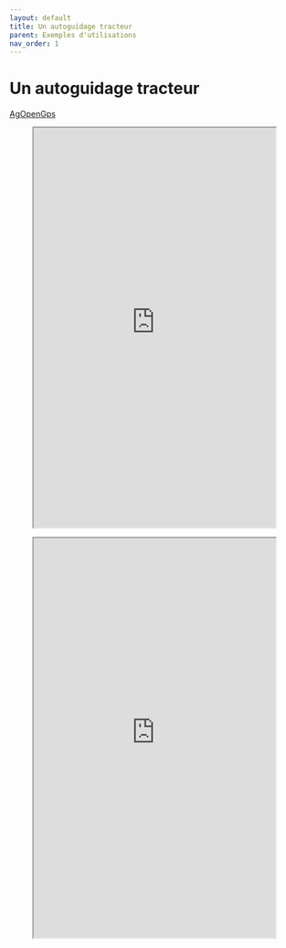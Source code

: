 ```yaml
---
layout: default
title: Un autoguidage tracteur
parent: Exemples d'utilisations
nav_order: 1
---
```


# Un autoguidage tracteur 

[AgOpenGps](https://agopengps.discourse.group/)

<figure class="map">
  <iframe src="https://www.youtube.com/watch?v=Rt7MVSYjw1Y" width="100%" height="700" allowfullscreen="true"> </iframe>
</figure>


<figure class="map">
  <iframe src="https://www.youtube.com/watch?v=V1wnTgvJwdw" width="100%" height="700" allowfullscreen="true"> </iframe>
</figure>


